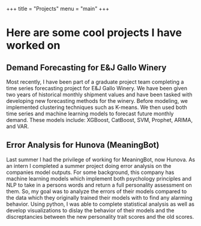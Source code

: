 +++
title = "Projects"
menu = "main"
+++

# Here are some cool projects I have worked on

## Demand Forecasting for E&J Gallo Winery
Most recently, I have been part of a graduate project team completing a time series forecasting project for E&J Gallo Winery. We have been given two years of historical monthly shipment values and have been tasked with developing new forecasting methods for the winery. Before modeling, we implemented clustering techniques such as K-means. We then used both time series and machine learning models to forecast future monthly demand. These models include: XGBoost, CatBoost, SVM, Prophet, ARIMA, and VAR. 

## Error Analysis for Hunova (MeaningBot)

Last summer I had the privilege of working for MeaningBot, now Hunova. As an intern I completed a summer project doing error analysis on the companies model outputs. For some background, this company has machine learning models which implement both psychology principles and NLP to take in a persons words and return a full personality assessment on them. So, my goal was to analyze the errors of their models compared to the data which they originally trained their models with to find any alarming behavior. Using python, I was able to complete statistical analysis as well as develop visualizations to dislay the behavior of their models and the discreptancies between the new personality trait scores and the old scores.

